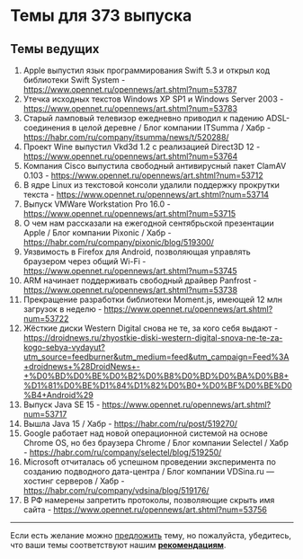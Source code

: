 # Темы для 373 выпуска

## Темы ведущих

1. Apple выпустил язык программирования Swift 5.3 и открыл код библиотеки Swift System - https://www.opennet.ru/opennews/art.shtml?num=53787
1. Утечка исходных текстов Windows XP SP1 и Windows Server 2003 - https://www.opennet.ru/opennews/art.shtml?num=53783
1. Старый ламповый телевизор ежедневно приводил к падению ADSL-соединения в целой деревне / Блог компании ITSumma / Хабр - https://habr.com/ru/company/itsumma/news/t/520288/
1. Проект Wine выпустил Vkd3d 1.2 с реализацией Direct3D 12 - https://www.opennet.ru/opennews/art.shtml?num=53764
1. Компания Cisco выпустила свободный антивирусный пакет ClamAV 0.103 - https://www.opennet.ru/opennews/art.shtml?num=53712
1. В ядре Linux из текстовой консоли удалили поддержку прокрутки текста - https://www.opennet.ru/opennews/art.shtml?num=53714
1. Выпуск VMWare Workstation Pro 16.0 - https://www.opennet.ru/opennews/art.shtml?num=53715
1. О чем нам рассказали на ежегодной сентябрьской презентации Apple / Блог компании Pixonic / Хабр - https://habr.com/ru/company/pixonic/blog/519300/
1. Уязвимость в Firefox для Android, позволяющая управлять браузером через общий Wi-Fi - https://www.opennet.ru/opennews/art.shtml?num=53745
1. ARM начинает поддерживать свободный драйвер Panfrost - https://www.opennet.ru/opennews/art.shtml?num=53738
1. Прекращение разработки библиотеки Moment.js, имеющей 12 млн загрузок в неделю - https://www.opennet.ru/opennews/art.shtml?num=53722
1. Жёсткие диски Western Digital снова не те, за кого себя выдают - https://droidnews.ru/zhyostkie-diski-western-digital-snova-ne-te-za-kogo-sebya-vydayut?utm_source=feedburner&utm_medium=feed&utm_campaign=Feed%3A+droidnews+%28DroidNews+-+%D0%BD%D0%BE%D0%B2%D0%B8%D0%BD%D0%BA%D0%B8+%D1%81%D0%BE%D1%84%D1%82%D0%B0+%D0%BF%D0%BE%D0%B4+Android%29
1. Выпуск Java SE 15 - https://www.opennet.ru/opennews/art.shtml?num=53717
1. Вышла Java 15 / Хабр - https://habr.com/ru/post/519270/
1. Google работает над новой операционной системой на основе Chrome OS, но без браузера Chrome / Блог компании Selectel / Хабр - https://habr.com/ru/company/selectel/blog/519250/
1. Microsoft отчиталась об успешном проведении эксперимента по созданию подводного дата-центра / Блог компании VDSina.ru — хостинг серверов / Хабр - https://habr.com/ru/company/vdsina/blog/519176/
1. В РФ намерены запретить протоколы, позволяющие скрыть имя сайта - https://www.opennet.ru/opennews/art.shtml?num=53756

---

Если есть желание можно [предложить](themes_from_listeners.md) тему, но пожалуйста, убедитесь, что ваши темы соответствуют нашим **[рекомендациям](Recommendations_for_the_proposed_topics.md)**.
